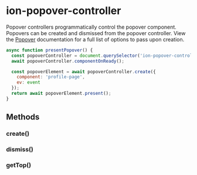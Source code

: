 ---
---
# ion-popover-controller

Popover controllers programmatically control the popover component. Popovers can be created and dismissed from the popover controller. View the [Popover](../../popover/Popover) documentation for a full list of options to pass upon creation.

```javascript
async function presentPopover() {
  const popoverController = document.querySelector('ion-popover-controller');
  await popoverController.componentOnReady();

  const popoverElement = await popoverController.create({
    component: 'profile-page',
    ev: event
  });
  return await popoverElement.present();
}
```

<h2>Methods</h2>
<dl>

<dt><h3>create()</h3></dt>
<dd></dd>

<dt><h3>dismiss()</h3></dt>
<dd></dd>

<dt><h3>getTop()</h3></dt>
<dd></dd>

</dl>


